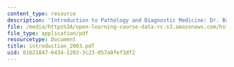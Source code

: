 ```yaml
---
content_type: resource
description: 'Introduction to Pathology and Diagnostic Medicine: Dr. Badizedigan'
file: /media/https%3A/open-learning-course-data-rc.s3.amazonaws.com/hst-035-principle-and-practice-of-human-pathology-spring-2003/81621847643422033c23057a0fef3df2_introduction_2003.pdf
file_type: application/pdf
resourcetype: Document
title: introduction_2003.pdf
uid: 81621847-6434-2203-3c23-057a0fef3df2
---
```

